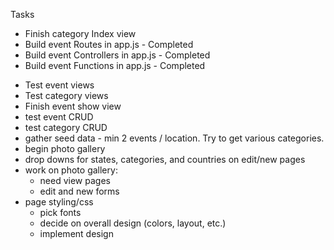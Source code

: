Tasks
  - Finish category Index view
  - Build event Routes in app.js - Completed
  - Build event Controllers in app.js - Completed
  - Build event Functions in app.js - Completed

  <!-- We shouldn't need a category model. It can just be an attribute for an event. -->
  <!-- - Build category States in app.js
  - Build category Controllers in app.js
  - Build category Functions in app.js -->
  - Test event views
  - Test category views
  - Finish event show view
  - test event CRUD
  - test category CRUD
  - gather seed data - min 2 events / location. Try to get various categories.
  - begin photo gallery
  - drop downs for states, categories, and countries on edit/new pages
  - work on photo gallery:
    - need view pages
    - edit and new forms
  - page styling/css
    - pick fonts
    - decide on overall design (colors, layout, etc.)
    - implement design
